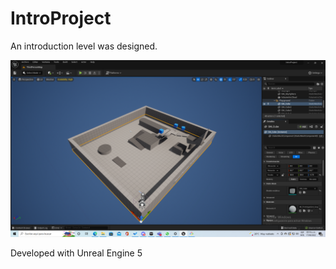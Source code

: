 # IntroProject
An introduction level was designed.

![Proyecto de introducción](/images/IntroProject.png)

Developed with Unreal Engine 5